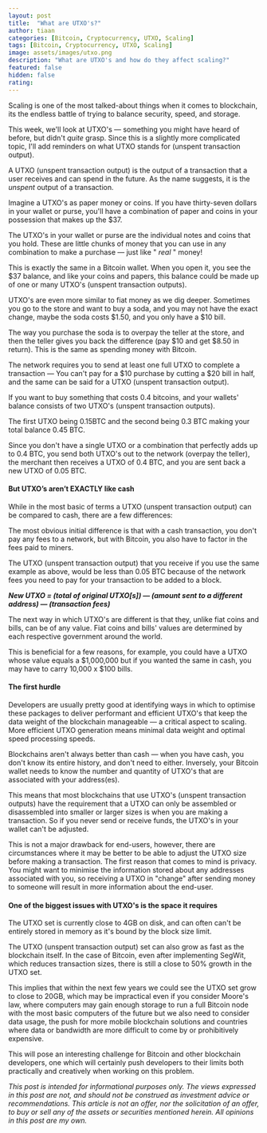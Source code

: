 ```yaml
---
layout: post
title:  "What are UTXO's?"
author: tiaan
categories: [Bitcoin, Cryptocurrency, UTXO, Scaling]
tags: [Bitcoin, Cryptocurrency, UTXO, Scaling]
image: assets/images/utxo.png
description: "What are UTXO's and how do they affect scaling?"
featured: false
hidden: false
rating: 
---
```


Scaling is one of the most talked-about things when it comes to blockchain, its the endless battle of trying to balance security, speed, and storage.

This week, we'll look at UTXO's — something you might have heard of before, but didn't _quite_ grasp. Since this is a slightly more complicated topic, I'll add reminders on what UTXO stands for (unspent transaction output).

A UTXO (unspent transaction output) is the output of a transaction that a user receives and can spend in the future. As the name suggests, it is the _unspent_ output of a transaction.

Imagine a UTXO's as paper money or coins. If you have thirty-seven dollars in your wallet or purse, you'll have a combination of paper and coins in your possession that makes up the $37.

The UTXO's in your wallet or purse are the individual notes and coins that you hold. These are little chunks of money that you can use in any combination to make a purchase — just like " _real_ " money!

This is exactly the same in a Bitcoin wallet. When you open it, you see the $37 balance, and like your coins and papers, this balance could be made up of one or many UTXO's (unspent transaction outputs).

UTXO's are even more similar to fiat money as we dig deeper. Sometimes you go to the store and want to buy a soda, and you may not have the exact change, maybe the soda costs $1.50, and you only have a $10 bill.

The way you purchase the soda is to overpay the teller at the store, and then the teller gives you back the difference (pay $10 and get $8.50 in return). This is the same as spending money with Bitcoin.

The network requires you to send at least one full UTXO to complete a transaction — You can't pay for a $10 purchase by cutting a $20 bill in half, and the same can be said for a UTXO (unspent transaction output).

If you want to buy something that costs 0.4 bitcoins, and your wallets' balance consists of two UTXO's (unspent transaction outputs).

The first UTXO being 0.15BTC and the second being 0.3 BTC making your total balance 0.45 BTC.

Since you don't have a single UTXO or a combination that perfectly adds up to 0.4 BTC, you send both UTXO's out to the network (overpay the teller), the merchant then receives a UTXO of 0.4 BTC, and you are sent back a new UTXO of 0.05 BTC.

#### But UTXO’s aren’t EXACTLY like cash

While in the most basic of terms a UTXO (unspent transaction output) can be compared to cash, there are a few differences:

The most obvious initial difference is that with a cash transaction, you don't pay any fees to a network, but with Bitcoin, you also have to factor in the fees paid to miners.

The UTXO (unspent transaction output) that you receive if you use the same example as above, would be less than 0.05 BTC because of the network fees you need to pay for your transaction to be added to a block.

<b>_New UTXO = (total of original UTXO[s]) — (amount sent to a different address) — (transaction fees)_</b>

The next way in which UTXO's are different is that they, unlike fiat coins and bills, can be of any value. Fiat coins and bills' values are determined by each respective government around the world.

This is beneficial for a few reasons, for example, you could have a UTXO whose value equals a $1,000,000 but if you wanted the same in cash, you may have to carry 10,000 x $100 bills.

#### The first hurdle

Developers are usually pretty good at identifying ways in which to optimise these packages to deliver performant and efficient UTXO's that keep the data weight of the blockchain manageable — a critical aspect to scaling. More efficient UTXO generation means minimal data weight and optimal speed processing speeds.

Blockchains aren't always better than cash — when you have cash, you don't know its entire history, and don't need to either. Inversely, your Bitcoin wallet needs to know the number and quantity of UTXO's that are associated with your address(es).

This means that most blockchains that use UTXO's (unspent transaction outputs) have the requirement that a UTXO can only be assembled or disassembled into smaller or larger sizes is when you are making a transaction. So if you never send or receive funds, the UTXO's in your wallet can't be adjusted.

This is not a major drawback for end-users, however, there are circumstances where it may be better to be able to adjust the UTXO size before making a transaction. The first reason that comes to mind is privacy. You might want to minimise the information stored about any addresses associated with you, so receiving a UTXO in "change" after sending money to someone will result in more information about the end-user.

#### One of the biggest issues with UTXO's is the space it requires

The UTXO set is currently close to 4GB on disk, and can often can't be entirely stored in memory as it's bound by the block size limit.

The UTXO (unspent transaction output) set can also grow as fast as the blockchain itself. In the case of Bitcoin, even after implementing SegWit, which reduces transaction sizes, there is still a close to 50% growth in the UTXO set.

This implies that within the next few years we could see the UTXO set grow to close to 20GB, which may be impractical even if you consider Moore's law, where computers may gain enough storage to run a full Bitcoin node with the most basic computers of the future but we also need to consider data usage, the push for more mobile blockchain solutions and countries where data or bandwidth are more difficult to come by or prohibitively expensive.

This will pose an interesting challenge for Bitcoin and other blockchain developers, one which will certainly push developers to their limits both practically and creatively when working on this problem.

_This post is intended for informational purposes only. The views expressed in this post are not, and should not be construed as investment advice or recommendations. This article is not an offer, nor the solicitation of an offer, to buy or sell any of the assets or securities mentioned herein. All opinions in this post are my own._